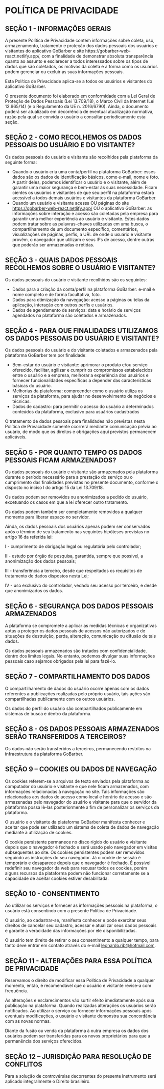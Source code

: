 # POLÍTICA DE PRIVACIDADE

## SEÇÃO 1 - INFORMAÇÕES GERAIS

A presente Política de Privacidade contém informações sobre coleta, uso,
armazenamento, tratamento e proteção dos dados pessoais dos usuários e
visitantes do aplicativo GoBarber e site https://gobarber-web-
react.netlify.app/, com a finalidade de demonstrar absoluta transparência
quanto ao assunto e esclarecer a todos interessados sobre os tipos de dados
que são coletados, os motivos da coleta e a forma como os usuários podem
gerenciar ou excluir as suas informações pessoais.

Esta Política de Privacidade aplica-se a todos os usuários e visitantes do
aplicativo GoBarber.

O presente documento foi elaborado em conformidade com a Lei Geral de
Proteção de Dados Pessoais (Lei 13.709/18), o Marco Civil da Internet (Lei
12.965/14) (e o Regulamento da UE n. 2016/6790). Ainda, o documento
poderá ser atualizado em decorrência de eventual atualização normativa,
razão pela qual se convida o usuário a consultar periodicamente esta seção.

## SEÇÃO 2 - COMO RECOLHEMOS OS DADOS PESSOAIS DO USUÁRIO E DO VISITANTE?

Os dados pessoais do usuário e visitante são recolhidos pela plataforma da
seguinte forma:

- Quando o usuário cria uma conta/perfil na plataforma GoBarber: esses
    dados são os dados de identificação básicos, como e-mail, nome e foto. A
    partir deles, podemos identificar o usuário e o visitante, além de
    garantir uma maior segurança e bem-estar às suas necessidade. Ficam
    cientes os usuários e visitantes de que seu perfil na plataforma estará
    acessível a todos demais usuários e visitantes da plataforma GoBarber.
- Quando um usuário e visitante acessa OU páginas do site
    https://gobarber-web-react.netlify.app/ OU o aplicativo GoBarber: as
    informações sobre interação e acesso são coletadas pela empresa para
    garantir uma melhor experiência ao usuário e visitante. Estes dados
    podem tratar sobre as palavras-chaves utilizadas em uma busca, o
    compartilhamento de um documento específico, comentários,
    visualizações de páginas, perfis, a URL de onde o usuário e visitante
    provêm, o navegador que utilizam e seus IPs de acesso, dentre outras
    que poderão ser armazenadas e retidas.

## SEÇÃO 3 - QUAIS DADOS PESSOAIS RECOLHEMOS SOBRE O USUÁRIO E VISITANTE?


Os dados pessoais do usuário e visitante recolhidos são os seguintes:

- Dados para a criação da conta/perfil na plataforma GoBarber: e-mail e
    nome completo e de forma facultativa, foto.
- Dados para otimização da navegação: acesso a páginas ou telas da
    aplicação, interação com outros perfis e usuários.
- Dados de agendamento de serviços: data e horário de serviços
    agendados na plataforma são coletados e armazenados.

## SEÇÃO 4 - PARA QUE FINALIDADES UTILIZAMOS OS DADOS PESSOAIS DO USUÁRIO E VISITANTE?

Os dados pessoais do usuário e do visitante coletados e armazenados pela
plataforma GoBarber tem por finalidade:

- Bem-estar do usuário e visitante: aprimorar o produto e/ou serviço
    oferecido, facilitar, agilizar e cumprir os compromissos estabelecidos
    entre o usuário e a empresa, melhorar a experiência dos usuários e
    fornecer funcionalidades específicas a depender das características
    básicas do usuário.
- Melhorias da plataforma: compreender como o usuário utiliza os
    serviços da plataforma, para ajudar no desenvolvimento de negócios e
    técnicas.
- Dados de cadastro: para permitir o acesso do usuário a determinados
    conteúdos da plataforma, exclusivo para usuários cadastrados

O tratamento de dados pessoais para finalidades não previstas nesta
Política de Privacidade somente ocorrerá mediante comunicação prévia ao
usuário, de modo que os direitos e obrigações aqui previstos permanecem
aplicáveis.

## SEÇÃO 5 - POR QUANTO TEMPO OS DADOS PESSOAIS FICAM ARMAZENADOS?

Os dados pessoais do usuário e visitante são armazenados pela plataforma
durante o período necessário para a prestação do serviço ou o cumprimento
das finalidades previstas no presente documento, conforme o disposto no
inciso I do artigo 15 da Lei 13.709/18.

Os dados podem ser removidos ou anonimizados a pedido do usuário,
excetuando os casos em que a lei oferecer outro tratamento.

Os dados podem também ser completamente removidos a qualquer
momento para liberar espaço no servidor.


Ainda, os dados pessoais dos usuários apenas podem ser conservados após
o término de seu tratamento nas seguintes hipóteses previstas no artigo 16
da referida lei:

I - cumprimento de obrigação legal ou regulatória pelo controlador;

II - estudo por órgão de pesquisa, garantida, sempre que possível, a
anonimização dos dados pessoais;

III - transferência a terceiro, desde que respeitados os requisitos de
tratamento de dados dispostos nesta Lei;

IV - uso exclusivo do controlador, vedado seu acesso por terceiro, e desde
que anonimizados os dados.

## SEÇÃO 6 - SEGURANÇA DOS DADOS PESSOAIS ARMAZENADOS

A plataforma se compromete a aplicar as medidas técnicas e organizativas
aptas a proteger os dados pessoais de acessos não autorizados e de
situações de destruição, perda, alteração, comunicação ou difusão de tais
dados.

Os dados pessoais armazenados são tratados com confidencialidade, dentro
dos limites legais. No entanto, podemos divulgar suas informações pessoais
caso sejamos obrigados pela lei para fazê-lo.

## SEÇÃO 7 - COMPARTILHAMENTO DOS DADOS

O compartilhamento de dados do usuário ocorre apenas com os dados
referentes a publicações realizadas pelo próprio usuário, tais ações são
compartilhadas publicamente com os outros usuários.

Os dados do perfil do usuário são compartilhados publicamente em sistemas
de busca e dentro da plataforma.

## SEÇÃO 8 - OS DADOS PESSOAIS ARMAZENADOS SERÃO TRANSFERIDOS A TERCEIROS?

Os dados não serão transferidos a terceiros, permanecendo restritos na
infraestrutura da plataforma GoBarber.

## SEÇÃO 9 – COOKIES OU DADOS DE NAVEGAÇÃO

Os cookies referem-se a arquivos de texto enviados pela plataforma ao
computador do usuário e visitante e que nele ficam armazenados, com
informações relacionadas à navegação no site. Tais informações são
relacionadas aos dados de acesso como local e horário de acesso e são
armazenadas pelo navegador do usuário e visitante para que o servidor da
plataforma possa lê-las posteriormente a fim de personalizar os serviços da
plataforma.

O usuário e o visitante da plataforma GoBarber manifesta conhecer e
aceitar que pode ser utilizado um sistema de coleta de dados de navegação
mediante à utilização de cookies.

O cookie persistente permanece no disco rígido do usuário e visitante
depois que o navegador é fechado e será usado pelo navegador em visitas
subsequentes ao site. Os cookies persistentes podem ser removidos
seguindo as instruções do seu navegador. Já o cookie de sessão é
temporário e desaparece depois que o navegador é fechado. É possível
redefinir seu navegador da web para recusar todos os cookies, porém
alguns recursos da plataforma podem não funcionar corretamente se a
capacidade de aceitar cookies estiver desabilitada.

## SEÇÃO 10 - CONSENTIMENTO

Ao utilizar os serviços e fornecer as informações pessoais na plataforma, o
usuário está consentindo com a presente Política de Privacidade.

O usuário, ao cadastrar-se, manifesta conhecer e pode exercitar seus
direitos de cancelar seu cadastro, acessar e atualizar seus dados pessoais e
garante a veracidade das informações por ele disponibilizadas.

O usuário tem direito de retirar o seu consentimento a qualquer tempo,
para tanto deve entrar em contato através do e-mail
leonardo.rib@hotmail.com.

## SEÇÃO 11 - ALTERAÇÕES PARA ESSA POLÍTICA DE PRIVACIDADE

Reservamos o direito de modificar essa Política de Privacidade a qualquer
momento, então, é recomendável que o usuário e visitante revise-a com
frequência.

As alterações e esclarecimentos vão surtir efeito imediatamente após sua
publicação na plataforma. Quando realizadas alterações os usuários serão
notificados. Ao utilizar o serviço ou fornecer informações pessoais após
eventuais modificações, o usuário e visitante demonstra sua concordância
com as novas normas.

Diante da fusão ou venda da plataforma à outra empresa os dados dos
usuários podem ser transferidas para os novos proprietários para que a
permanência dos serviços oferecidos.

## SEÇÃO 12 – JURISDIÇÃO PARA RESOLUÇÃO DE CONFLITOS

Para a solução de controvérsias decorrentes do presente instrumento será
aplicado integralmente o Direito brasileiro.